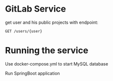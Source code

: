 # GitLab Service

get user and his public projects with endpoint:

```
GET /users/{user}
```

# Running the service

Use docker-compose.yml to start MySQL database

Run SpringBoot application